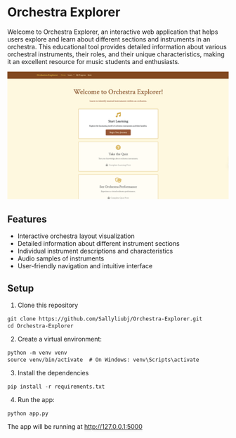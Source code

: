 # Orchestra Explorer

Welcome to Orchestra Explorer, an interactive web application that helps users explore and learn about different sections and instruments in an orchestra. This educational tool provides detailed information about various orchestral instruments, their roles, and their unique characteristics, making it an excellent resource for music students and enthusiasts.

![Homepage Screenshot](homepage.png)

## Features
- Interactive orchestra layout visualization
- Detailed information about different instrument sections
- Individual instrument descriptions and characteristics
- Audio samples of instruments
- User-friendly navigation and intuitive interface


## Setup

1. Clone this repository

``` 
git clone https://github.com/Sallyliubj/Orchestra-Explorer.git
cd Orchestra-Explorer
```

2. Create a virtual environment:

```
python -m venv venv
source venv/bin/activate  # On Windows: venv\Scripts\activate
```

3. Install the dependencies

```
pip install -r requirements.txt
```

4. Run the app:

```
python app.py
```

The app will be running at http://127.0.0.1:5000
